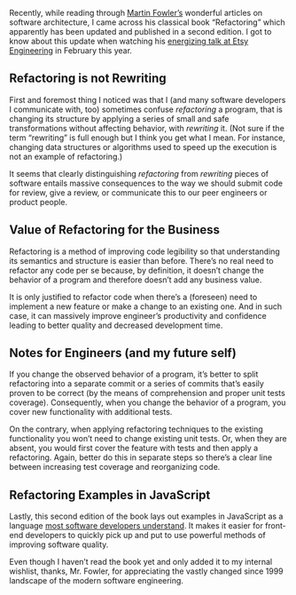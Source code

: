 Recently, while reading through [Martin Fowler’s](https://martinfowler.com) wonderful articles on software architecture, I came across his classical book “Refactoring” which apparently has been updated and published in a second edition. I got to know about this update when watching his [energizing talk at Etsy Engineering](https://www.youtube.com/watch?v=6wDoopbtEqk) in February this year.


## Refactoring is not Rewriting 

First and foremost thing I noticed was that I (and many software developers I communicate with, too) sometimes confuse _refactoring_ a program, that is changing its structure by applying a series of small and safe transformations without affecting behavior, with _rewriting_ it. (Not sure if the term “rewriting” is full enough but I think you get what I mean. For instance, changing data structures or algorithms used to speed up the execution is not an example of refactoring.)

It seems that clearly distinguishing _refactoring_ from _rewriting_ pieces of software entails massive consequences to the way we should submit code for review, give a review, or communicate this to our peer engineers or product people.


## Value of Refactoring for the Business

Refactoring is a method of improving code legibility so that understanding its semantics and structure is easier than before. There’s no real need to refactor any code per se because, by definition, it doesn’t change the behavior of a program and therefore doesn’t add any business value. 

It is only justified to refactor code when there’s a (foreseen) need to implement a new feature or make a change to an existing one. And in such case, it can massively improve engineer’s productivity and confidence leading to better quality and decreased development time. 


## Notes for Engineers (and my future self)

If you change the observed behavior of a program, it’s better to split refactoring into a separate commit or a series of commits that’s easily proven to be correct (by the means of comprehension and proper unit tests coverage). Consequently, when you change the behavior of a program, you cover new functionality with additional tests. 

On the contrary, when applying refactoring techniques to the existing functionality you won’t need to change existing unit tests. Or, when they are absent, you would first cover the feature with tests and then apply a refactoring. Again, better do this in separate steps so there’s a clear line between increasing test coverage and reorganizing code.


## Refactoring Examples in JavaScript 

Lastly, this second edition of the book lays out examples in JavaScript as a language [most software developers understand](https://insights.stackoverflow.com/survey/2019#most-popular-technologies). It makes it easier for front-end developers to quickly pick up and put to use powerful methods of improving software quality. 

Even though I haven’t read the book yet and only added it to my internal wishlist, thanks, Mr. Fowler, for appreciating the vastly changed since 1999 landscape of the modern software engineering. 